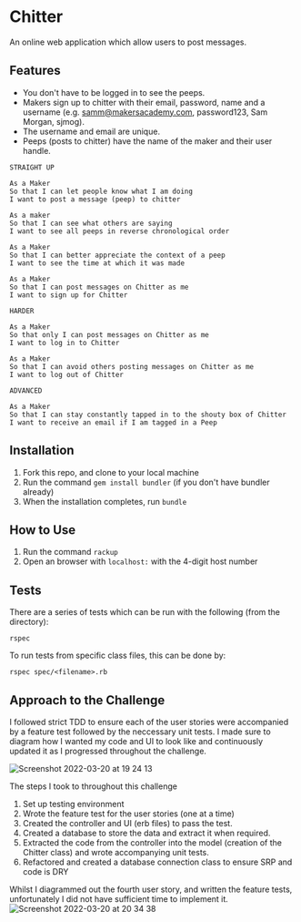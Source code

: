 # Chitter
An online web application which allow users to post messages. 

## Features
* You don't have to be logged in to see the peeps.
* Makers sign up to chitter with their email, password, name and a username (e.g. samm@makersacademy.com, password123, Sam Morgan, sjmog).
* The username and email are unique.
* Peeps (posts to chitter) have the name of the maker and their user handle.

```
STRAIGHT UP

As a Maker
So that I can let people know what I am doing  
I want to post a message (peep) to chitter

As a maker
So that I can see what others are saying  
I want to see all peeps in reverse chronological order

As a Maker
So that I can better appreciate the context of a peep
I want to see the time at which it was made

As a Maker
So that I can post messages on Chitter as me
I want to sign up for Chitter

HARDER

As a Maker
So that only I can post messages on Chitter as me
I want to log in to Chitter

As a Maker
So that I can avoid others posting messages on Chitter as me
I want to log out of Chitter

ADVANCED

As a Maker
So that I can stay constantly tapped in to the shouty box of Chitter
I want to receive an email if I am tagged in a Peep
```

## Installation
1. Fork this repo, and clone to your local machine
2. Run the command `gem install bundler` (if you don't have bundler already)
3. When the installation completes, run `bundle`

## How to Use
1. Run the command `rackup` 
2. Open an browser with `localhost:` with the 4-digit host number


## Tests
There are a series of tests which can be run with the following (from the directory):
```
rspec
```
To run tests from specific class files, this can be done by:
```
rspec spec/<filename>.rb
```

## Approach to the Challenge
I followed strict TDD to ensure each of the user stories were accompanied by a feature test followed by the neccessary unit tests. I made sure to diagram how I wanted my code and UI to look like and continuously updated it as I progressed throughout the challenge.

![Screenshot 2022-03-20 at 19 24 13](https://user-images.githubusercontent.com/74867241/159179203-0a0f7511-101f-4cf5-a8bf-605f220ff75e.png)

The steps I took to throughout this challenge
1. Set up testing environment
2. Wrote the feature test for the user stories (one at a time)
3. Created the controller and UI (erb files) to pass the test.
4. Created a database to store the data and extract it when required.
5. Extracted the code from the controller into the model (creation of the Chitter class) and wrote accompanying unit tests.
6. Refactored and created a database connection class to ensure SRP and code is DRY

Whilst I diagrammed out the fourth user story, and written the feature tests, unfortunately I did not have sufficient time to implement it.
![Screenshot 2022-03-20 at 20 34 38](https://user-images.githubusercontent.com/74867241/159184947-75ee9473-60fe-4567-9843-d31ea76b4b46.png)

